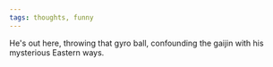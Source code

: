 ```yaml
---
tags: thoughts, funny
---
```


He's out here, throwing that gyro ball, confounding the gaijin with his mysterious Eastern ways. 
